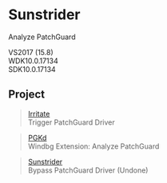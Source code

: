 # Sunstrider
Analyze PatchGuard

VS2017 (15.8)  
WDK10.0.17134  
SDK10.0.17134

## Project

> [Irritate](./Source/Irritate)  
> Trigger PatchGuard Driver

> [PGKd](./Source/PGKd)  
> Windbg Extension: Analyze PatchGuard

> [Sunstrider](./Source/Sunstrider)  
> Bypass PatchGuard Driver (Undone)
